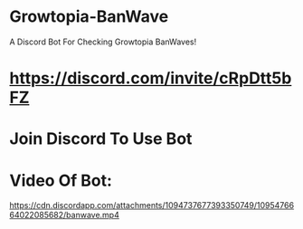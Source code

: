 # Growtopia-BanWave
A Discord Bot For Checking Growtopia BanWaves!
# https://discord.com/invite/cRpDtt5bFZ 
# Join Discord To Use Bot
# Video Of Bot:
https://cdn.discordapp.com/attachments/1094737677393350749/1095476664022085682/banwave.mp4
